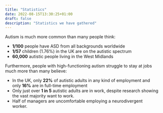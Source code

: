 ```yaml
---
title: "Statistics"
date: 2022-08-15T13:30:25+01:00
draft: false
description: "Statistics we have gathered"
---
```


Autism is much more common than many people think:

- **1/100** people have ASD from all backgrounds worldwide
- **1/57** children (1.76%) in the UK are on the autistic spectrum
- **60,000** autistic people living in the West Midlands

Furthermore, people with high-functioning autism struggle to stay at jobs much more than many believe:

- In the UK, only **22%** of autistic adults in any kind of employment and only **16%** are in full-time employment 
- Only just over **1 in 5** autistic adults are in work, despite research showing the vast majority want to work. 
- Half of managers are uncomfortable employing a neurodivergent worker.  
